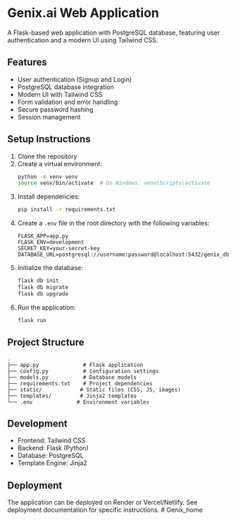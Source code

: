 # Genix.ai Web Application

A Flask-based web application with PostgreSQL database, featuring user authentication and a modern UI using Tailwind CSS.

## Features

- User authentication (Signup and Login)
- PostgreSQL database integration
- Modern UI with Tailwind CSS
- Form validation and error handling
- Secure password hashing
- Session management

## Setup Instructions

1. Clone the repository
2. Create a virtual environment:
   ```bash
   python -m venv venv
   source venv/bin/activate  # On Windows: venv\Scripts\activate
   ```
3. Install dependencies:
   ```bash
   pip install -r requirements.txt
   ```
4. Create a `.env` file in the root directory with the following variables:
   ```
   FLASK_APP=app.py
   FLASK_ENV=development
   SECRET_KEY=your-secret-key
   DATABASE_URL=postgresql://username:password@localhost:5432/genix_db
   ```
5. Initialize the database:
   ```bash
   flask db init
   flask db migrate
   flask db upgrade
   ```
6. Run the application:
   ```bash
   flask run
   ```

## Project Structure

```
.
├── app.py              # Flask application
├── config.py           # Configuration settings
├── models.py           # Database models
├── requirements.txt    # Project dependencies
├── static/            # Static files (CSS, JS, images)
├── templates/         # Jinja2 templates
└── .env              # Environment variables
```

## Development

- Frontend: Tailwind CSS
- Backend: Flask (Python)
- Database: PostgreSQL
- Template Engine: Jinja2

## Deployment

The application can be deployed on Render or Vercel/Netlify. See deployment documentation for specific instructions. #   G e n i x _ h o m e  
 